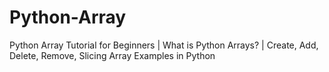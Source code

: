 # Python-Array
Python Array Tutorial for Beginners | What is Python Arrays? | Create, Add, Delete, Remove, Slicing Array Examples in Python
